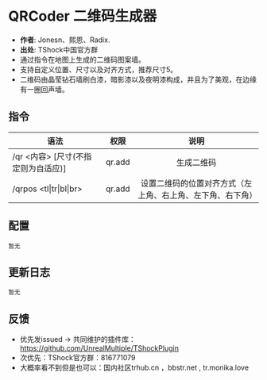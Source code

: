 # QRCoder 二维码生成器

- **作者**: Jonesn、熙恩、Radix.
- **出处**: TShock中国官方群 
- 通过指令在地图上生成的二维码图案墙。
- 支持自定义位置、尺寸以及对齐方式，推荐尺寸5。
- 二维码由晶莹钻石墙刷白漆，暗影漆以及夜明漆构成，并且为了美观，在边缘有一圈回声墙。

## 指令

| 语法                     |     权限      |              说明               |
|------------------------|:-----------:|:-----------------------------:|
| /qr <内容> [尺寸(不指定则为自适应)]       | qr.add      |           生成二维码            |
| /qrpos <tl\|tr\|bl\|br>  | qr.add | 设置二维码的位置对齐方式（左上角、右上角、左下角、右下角） |

## 配置

```json5
暂无
```

## 更新日志

```
暂无
```

## 反馈
- 优先发issued -> 共同维护的插件库：https://github.com/UnrealMultiple/TShockPlugin
- 次优先：TShock官方群：816771079
- 大概率看不到但是也可以：国内社区trhub.cn ，bbstr.net , tr.monika.love

